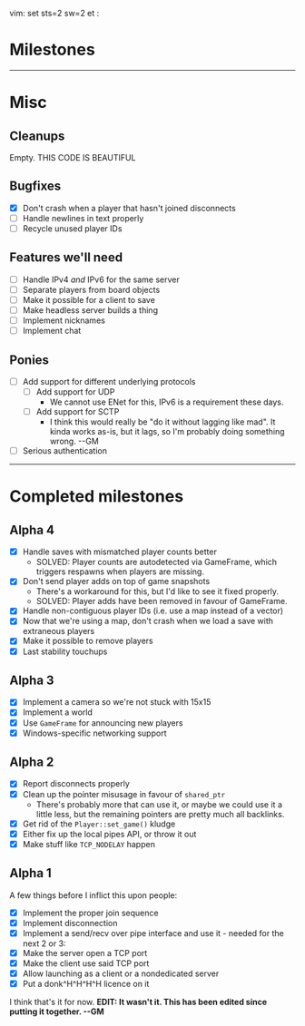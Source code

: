 vim: set sts=2 sw=2 et :

# Milestones

----------------------------------------------------------------------------

# Misc

## Cleanups

Empty. THIS CODE IS BEAUTIFUL

## Bugfixes

* [x] Don't crash when a player that hasn't joined disconnects
* [ ] Handle newlines in text properly
* [ ] Recycle unused player IDs

## Features we'll need

* [ ] Handle IPv4 *and* IPv6 for the same server
* [ ] Separate players from board objects
* [ ] Make it possible for a client to save
* [ ] Make headless server builds a thing
* [ ] Implement nicknames
* [ ] Implement chat

## Ponies

* [ ] Add support for different underlying protocols
  * [ ] Add support for UDP
    * We cannot use ENet for this, IPv6 is a requirement these days.
  * [ ] Add support for SCTP
    * I think this would really be "do it without lagging like mad". It kinda works as-is, but it lags, so I'm probably doing something wrong. --GM
* [ ] Serious authentication

----------------------------------------------------------------------------

# Completed milestones

## Alpha 4

* [x] Handle saves with mismatched player counts better
  * SOLVED: Player counts are autodetected via GameFrame, which triggers respawns when players are missing.
* [x] Don't send player adds on top of game snapshots
  * There's a workaround for this, but I'd like to see it fixed properly.
  * SOLVED: Player adds have been removed in favour of GameFrame.
* [x] Handle non-contiguous player IDs (i.e. use a map instead of a vector)
* [x] Now that we're using a map, don't crash when we load a save with extraneous players
* [x] Make it possible to remove players
* [x] Last stability touchups

## Alpha 3

* [x] Implement a camera so we're not stuck with 15x15
* [x] Implement a world
* [x] Use `GameFrame` for announcing new players
* [x] Windows-specific networking support

## Alpha 2

* [x] Report disconnects properly
* [x] Clean up the pointer misusage in favour of `shared_ptr`
  * There's probably more that can use it, or maybe we could use it a little less, but the remaining pointers are pretty much all backlinks.
* [x] Get rid of the `Player::set_game()` kludge
* [x] Either fix up the local pipes API, or throw it out
* [x] Make stuff like `TCP_NODELAY` happen

## Alpha 1

A few things before I inflict this upon people:

* [x] Implement the proper join sequence
* [x] Implement disconnection
* [x] Implement a send/recv over pipe interface and use it - needed for the next 2 or 3:
* [x] Make the server open a TCP port
* [x] Make the client use said TCP port
* [x] Allow launching as a client or a nondedicated server
* [x] Put a donk^H^H^H^H licence on it

I think that's it for now. **EDIT: It wasn't it. This has been edited since putting it together. --GM**

